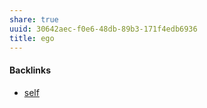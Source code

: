 ```yaml
---
share: true
uuid: 30642aec-f0e6-48db-89b3-171f4edb6936
title: ego
---
```

#### Backlinks

* [self](/4a314864-0923-4bca-8527-87a3327e4ef9)